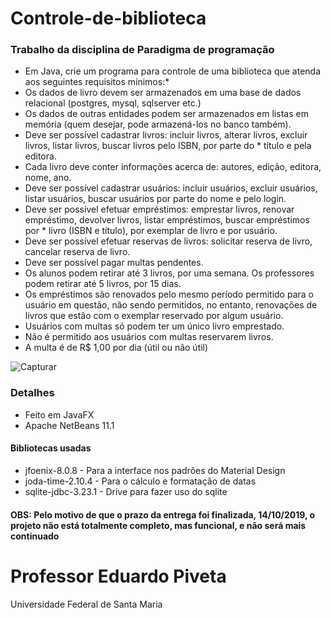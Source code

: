 # Controle-de-biblioteca
### Trabalho da disciplina de Paradigma de programação

* Em Java, crie um programa para controle de uma biblioteca que atenda aos seguintes requisitos mínimos:* 
* Os dados de livro devem ser armazenados em uma base de dados relacional (postgres, mysql, sqlserver etc.)
* Os dados de outras entidades podem ser armazenados em listas em memória (quem desejar, pode armazená-los no banco também).
* Deve ser possível cadastrar livros: incluir livros, alterar livros, excluir livros, listar livros, buscar livros pelo ISBN, por parte do * título e pela editora.
* Cada livro deve conter informações acerca de: autores, edição, editora, nome, ano.
* Deve ser possível cadastrar usuários: incluir usuários, excluir usuários, listar usuários, buscar usuários por parte do nome e pelo login.
* Deve ser possível efetuar empréstimos: emprestar livros, renovar empréstimo, devolver livros, listar empréstimos, buscar empréstimos por * livro (ISBN e título), por exemplar de livro e por usuário.
* Deve ser possível efetuar reservas de livros: solicitar reserva de livro, cancelar reserva de livro.
* Deve ser possível pagar multas pendentes.
* Os alunos podem retirar até 3 livros, por uma semana. Os professores podem retirar até 5 livros, por 15 dias.
* Os empréstimos são renovados pelo mesmo período permitido para o usuário em questão, não sendo permitidos, no entanto, renovações de livros que estão com o exemplar reservado por algum usuário. 
* Usuários com multas só podem ter um único livro emprestado.
* Não é permitido aos usuários com multas reservarem livros.
* A multa é de R$ 1,00 por dia (útil ou não útil)

![Capturar](https://user-images.githubusercontent.com/9409514/66796344-bbf3a200-eedd-11e9-8788-bb86876413b4.jpg)


### Detalhes
* Feito em JavaFX
* Apache NetBeans 11.1
#### Bibliotecas usadas
* jfoenix-8.0.8  - Para a interface nos padrões do Material Design
* joda-time-2.10.4  - Para o cálculo e formatação de datas
* sqlite-jdbc-3.23.1 - Drive para fazer uso do sqlite

#### OBS: Pelo motivo de que o prazo da entrega foi finalizada, 14/10/2019, o projeto não está totalmente completo, mas funcional, e não será mais continuado 

# Professor Eduardo Piveta
  Universidade Federal de Santa Maria
